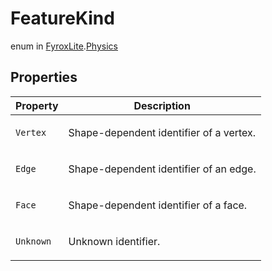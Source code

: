 # FeatureKind
enum in [FyroxLite](../../scripting_api.md).[Physics](../Physics.md)

## Properties
| Property | Description |
|---|---|
| `Vertex` | <p>Shape-dependent identifier of a vertex.</p> |
| `Edge` | <p>Shape-dependent identifier of an edge.</p> |
| `Face` | <p>Shape-dependent identifier of a face.</p> |
| `Unknown` | <p>Unknown identifier.</p> |
